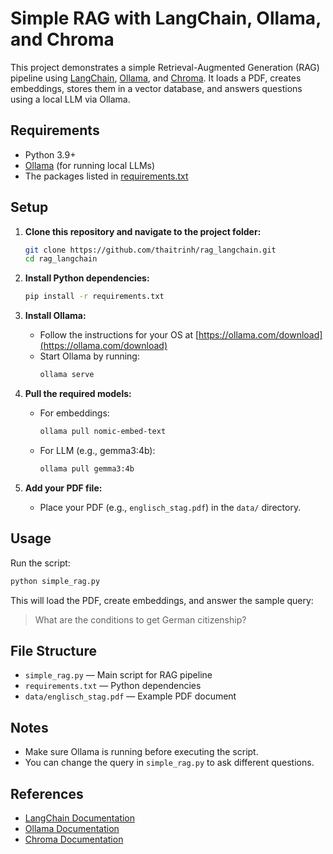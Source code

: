 # Simple RAG with LangChain, Ollama, and Chroma

This project demonstrates a simple Retrieval-Augmented Generation (RAG) pipeline using [LangChain](https://python.langchain.com/), [Ollama](https://ollama.com/), and [Chroma](https://www.trychroma.com/). It loads a PDF, creates embeddings, stores them in a vector database, and answers questions using a local LLM via Ollama.

## Requirements

- Python 3.9+
- [Ollama](https://ollama.com/) (for running local LLMs)
- The packages listed in [requirements.txt](requirements.txt)

## Setup

1. **Clone this repository and navigate to the project folder:**

   ```sh
   git clone https://github.com/thaitrinh/rag_langchain.git
   cd rag_langchain
   ```

2. **Install Python dependencies:**

   ```sh
   pip install -r requirements.txt
   ```

3. **Install Ollama:**

   - Follow the instructions for your OS at [https://ollama.com/download](https://ollama.com/download)
   - Start Ollama by running:
     ```sh
     ollama serve
     ```

4. **Pull the required models:**

   - For embeddings:
     ```sh
     ollama pull nomic-embed-text
     ```
   - For LLM (e.g., gemma3:4b):
     ```sh
     ollama pull gemma3:4b
     ```

5. **Add your PDF file:**

   - Place your PDF (e.g., `englisch_stag.pdf`) in the `data/` directory.

## Usage

Run the script:

```sh
python simple_rag.py
```

This will load the PDF, create embeddings, and answer the sample query:
> What are the conditions to get German citizenship?

## File Structure

- `simple_rag.py` — Main script for RAG pipeline
- `requirements.txt` — Python dependencies
- `data/englisch_stag.pdf` — Example PDF document

## Notes

- Make sure Ollama is running before executing the script.
- You can change the query in `simple_rag.py` to ask different questions.

## References

- [LangChain Documentation](https://python.langchain.com/)
- [Ollama Documentation](https://ollama.com/docs)
- [Chroma Documentation](https://docs.trychroma.com/)
